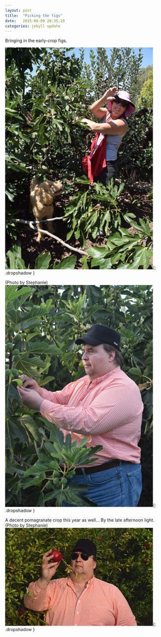 ```yaml
---
layout: post
title:  "Picking the figs"
date:   2015-08-09 20:35:19
categories: jekyll update
---
```

Bringing in the early-crop figs.  

![Woman picking figs](/images/2015-08-09-fig_harvest/stephanie_figs.png){: .dropshadow }  

(Photo by Stephanie)  
![Man in hat inspecting figs](/images/2015-08-09-fig_harvest/john_figs.png){: .dropshadow }  

A decent pomagranate crop this year as well... By the late afternoon light. (Photo by Stephanie)  
![Man in hat inspecting fruit](/images/2015-08-09-fig_harvest/john_and_pom.png){: .dropshadow }  

